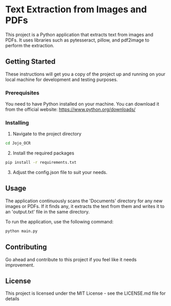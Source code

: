 # Text Extraction from Images and PDFs

This project is a Python application that extracts text from images and PDFs. It uses libraries such as pytesseract, pillow, and pdf2image to perform the extraction.

## Getting Started

These instructions will get you a copy of the project up and running on your local machine for development and testing purposes.

### Prerequisites

You need to have Python installed on your machine. You can download it from the official website: https://www.python.org/downloads/

### Installing

1. Navigate to the project directory
```bash
cd Jojo_OCR
```
2. Install the required packages
```bash
pip install -r requirements.txt
```
3. Adjust the config.json file to suit your needs.

## Usage

The application continuously scans the 'Documents' directory for any new images or PDFs. If it finds any, it extracts the text from them and writes it to an 'output.txt' file in the same directory.

To run the application, use the following command:
```bash
python main.py
```
## Contributing

Go ahead and contribute to this project if you feel like it needs improvement.

## License
This project is licensed under the MIT License - see the LICENSE.md file for details